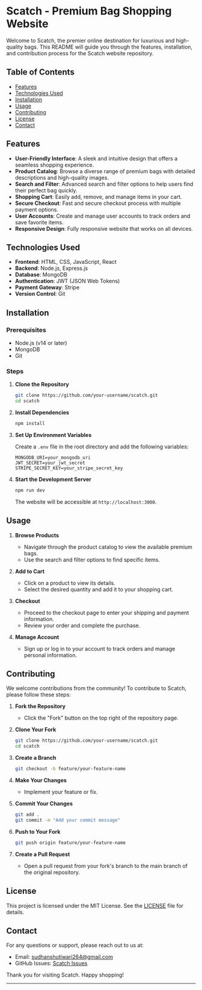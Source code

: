 # Scatch - Premium Bag Shopping Website

Welcome to Scatch, the premier online destination for luxurious and high-quality bags. This README will guide you through the features, installation, and contribution process for the Scatch website repository.

## Table of Contents

- [Features](#features)
- [Technologies Used](#technologies-used)
- [Installation](#installation)
- [Usage](#usage)
- [Contributing](#contributing)
- [License](#license)
- [Contact](#contact)

## Features

- **User-Friendly Interface**: A sleek and intuitive design that offers a seamless shopping experience.
- **Product Catalog**: Browse a diverse range of premium bags with detailed descriptions and high-quality images.
- **Search and Filter**: Advanced search and filter options to help users find their perfect bag quickly.
- **Shopping Cart**: Easily add, remove, and manage items in your cart.
- **Secure Checkout**: Fast and secure checkout process with multiple payment options.
- **User Accounts**: Create and manage user accounts to track orders and save favorite items.
- **Responsive Design**: Fully responsive website that works on all devices.

## Technologies Used

- **Frontend**: HTML, CSS, JavaScript, React
- **Backend**: Node.js, Express.js
- **Database**: MongoDB
- **Authentication**: JWT (JSON Web Tokens)
- **Payment Gateway**: Stripe
- **Version Control**: Git

## Installation

### Prerequisites

- Node.js (v14 or later)
- MongoDB
- Git

### Steps

1. **Clone the Repository**

   ```bash
   git clone https://github.com/your-username/scatch.git
   cd scatch
   ```

2. **Install Dependencies**

   ```bash
   npm install
   ```

3. **Set Up Environment Variables**

   Create a `.env` file in the root directory and add the following variables:

   ```env
   MONGODB_URI=your_mongodb_uri
   JWT_SECRET=your_jwt_secret
   STRIPE_SECRET_KEY=your_stripe_secret_key
   ```

4. **Start the Development Server**

   ```bash
   npm run dev
   ```

   The website will be accessible at `http://localhost:3000`.

## Usage

1. **Browse Products**
   - Navigate through the product catalog to view the available premium bags.
   - Use the search and filter options to find specific items.

2. **Add to Cart**
   - Click on a product to view its details.
   - Select the desired quantity and add it to your shopping cart.

3. **Checkout**
   - Proceed to the checkout page to enter your shipping and payment information.
   - Review your order and complete the purchase.

4. **Manage Account**
   - Sign up or log in to your account to track orders and manage personal information.

## Contributing

We welcome contributions from the community! To contribute to Scatch, please follow these steps:

1. **Fork the Repository**
   - Click the "Fork" button on the top right of the repository page.

2. **Clone Your Fork**

   ```bash
   git clone https://github.com/your-username/scatch.git
   cd scatch
   ```

3. **Create a Branch**

   ```bash
   git checkout -b feature/your-feature-name
   ```

4. **Make Your Changes**
   - Implement your feature or fix.

5. **Commit Your Changes**

   ```bash
   git add .
   git commit -m "Add your commit message"
   ```

6. **Push to Your Fork**

   ```bash
   git push origin feature/your-feature-name
   ```

7. **Create a Pull Request**
   - Open a pull request from your fork's branch to the main branch of the original repository.

## License

This project is licensed under the MIT License. See the [LICENSE](LICENSE) file for details.

## Contact

For any questions or support, please reach out to us at:

- Email: sudhanshutiwari264@gmail.com
- GitHub Issues: [Scatch Issues](https://github.com/your-username/scatch/issues)

Thank you for visiting Scatch. Happy shopping!

---
